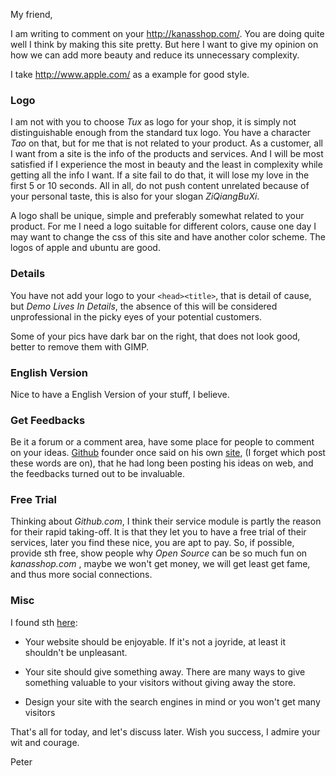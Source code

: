 My friend,

I am writing to comment on your <http://kanasshop.com/>. You are doing quite well
I think by making this site pretty. But here I want to give my opinion on how
we can add more beauty and reduce its unnecessary complexity. 

I take <http://www.apple.com/> as a example for good style.

### Logo

I am not with you to choose _Tux_ as logo for your shop, it is simply not
distinguishable enough from the standard tux logo.  You have a character _Tao_
on that, but for me that is not related to your product. As a customer, all I
want from a site is the info of the products and services. And I will be
most satisfied if I experience the most in beauty and the least in complexity
while getting all the info I want.  If a site fail to do that, it will lose my
love in the first 5 or 10 seconds.  All in all, do not push content unrelated
because of your personal taste, this is also for your slogan _ZiQiangBuXi_.

A logo shall be unique, simple and preferably somewhat related to your
product. For me I need a logo suitable for different colors, cause one day I
may want to change the css of this site and have another color scheme.  The
logos of apple and ubuntu are good.

### Details

You have not add your logo to your `<head><title>`, that is detail of cause,
but _Demo Lives In Details_, the absence of this will be considered
unprofessional in the picky eyes of your potential customers.

Some of your pics have dark bar on the right, that does not look good, better
to remove them with GIMP.

### English Version

Nice to have a English Version of your stuff, I believe.

### Get Feedbacks

Be it a forum or a comment area, have some place for people to comment on your ideas.
[Github](http://www.github.com) founder once said on his own
[site](http://tom.preston-werner.com/), (I forget which post these words are
on), that he had long been posting his ideas on web, and the feedbacks turned
out to be invaluable.

### Free Trial

Thinking about _Github.com_, I think their service module is partly the reason
for their rapid taking-off. It is that they let you to have a free trial of
their services, later you find these nice, you are apt to pay. So, if
possible, provide sth free, show people why _Open Source_ can be so much fun
on _kanasshop.com_ , maybe we won't get money, we will get least get fame, and
thus more social connections.

### Misc

I found sth [here](http://www.wordsinarow.com/design.html):

- Your website should be enjoyable. If it's not a joyride, at least it
shouldn't be unpleasant.

- Your site should give something away. There are many ways to give something
valuable to your visitors without giving away the store.

- Design your site with the search engines in mind or you won't get many
visitors

That's all for today, and let's discuss later. Wish you success, I admire your
wit and courage.

Peter
